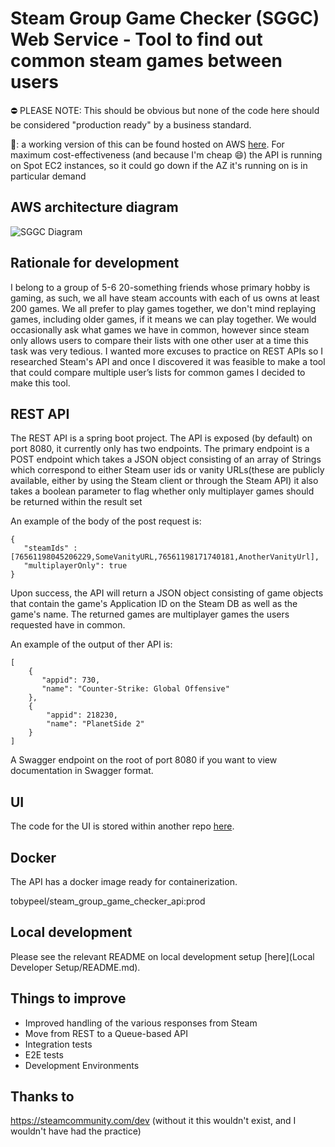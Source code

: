 # Steam Group Game Checker (SGGC) Web Service - Tool to find out common steam games between users

⛔ PLEASE NOTE: This should be obvious but none of the code here should be considered "production ready" by a business standard.

:wave:: a working version of this can be found hosted on AWS [here](https://www.steamgroupgamechecker.co.uk/). 
For maximum cost-effectiveness (and because I'm cheap :smile:) the API is running on Spot EC2 instances, so it could 
go down if the AZ it's running on is in particular demand

## AWS architecture diagram

![SGGC Diagram](https://user-images.githubusercontent.com/35812795/160235199-29a246e0-6da8-4371-b02b-027195adb380.png)

## Rationale for development

I belong to a group of 5-6 20-something friends whose primary hobby is gaming, as such, we all have steam accounts with 
each of us owns at least 200 games. We all prefer to play games together, we don't mind replaying games, including 
older games, if it means we can play together. We would occasionally ask what games we have in common, however since 
steam only allows users to compare their lists with one other user at a time this task was very tedious. I wanted more 
excuses to practice on REST APIs so I researched Steam's API and once I discovered it was feasible to make a tool 
that could compare multiple user’s lists for common games I decided to make this tool.

## REST API

The REST API is a spring boot project. The API is exposed (by default) on port 8080, it currently only has two endpoints.
The primary endpoint is a POST endpoint which takes a JSON object consisting of an array of Strings which correspond to 
either Steam user ids or vanity URLs(these are publicly available, either by using the Steam client or through the Steam API) 
it also takes a boolean parameter to flag whether only multiplayer games should be returned within the result set

An example of the body of the post request is:
```
{
   "steamIds" : [76561198045206229,SomeVanityURL,76561198171740181,AnotherVanityUrl],
   "multiplayerOnly": true
}
```

Upon success, the API will return a JSON object consisting of game objects that contain the game's Application ID on 
the Steam DB as well as the game's name. The returned games are multiplayer games the users requested
have in common.

An example of the output of ther API is:
```
[
    {
       "appid": 730,
       "name": "Counter-Strike: Global Offensive"
    },
    {
        "appid": 218230,
        "name": "PlanetSide 2"
    }
]
```

A Swagger endpoint on the root of port 8080 if you want to view documentation in Swagger format.

## UI

The code for the UI is stored within another repo [here](https://github.com/Toby70b/SGGC_UI).

## Docker

The API has a docker image ready for containerization.

tobypeel/steam_group_game_checker_api:prod

## Local development
Please see the relevant README on local development setup [here](Local Developer Setup/README.md).

## Things to improve
* Improved handling of the various responses from Steam
* Move from REST to a Queue-based API
* Integration tests
* E2E tests
* Development Environments

## Thanks to
https://steamcommunity.com/dev (without it this wouldn't exist, and I wouldn't have had the practice) 
